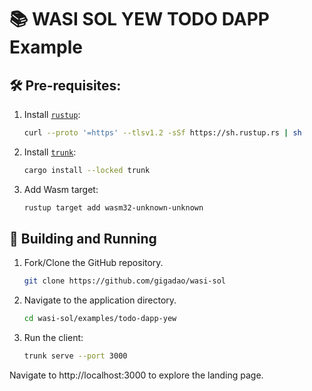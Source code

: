 # 📚 WASI SOL YEW TODO DAPP Example

## 🛠️ Pre-requisites:

1. Install [`rustup`](https://www.rust-lang.org/tools/install):

    ```bash
    curl --proto '=https' --tlsv1.2 -sSf https://sh.rustup.rs | sh
    ```

1. Install [`trunk`](https://trunkrs.dev/):

    ```bash
    cargo install --locked trunk
    ```

1. Add Wasm target:

    ```bash
    rustup target add wasm32-unknown-unknown
    ```

## 🚀 Building and Running

1. Fork/Clone the GitHub repository.

	```bash
	git clone https://github.com/gigadao/wasi-sol
	```

1. Navigate to the application directory.

	```bash
	cd wasi-sol/examples/todo-dapp-yew
	```

1. Run the client:

	```sh
	trunk serve --port 3000
	```

Navigate to http://localhost:3000 to explore the landing page.
